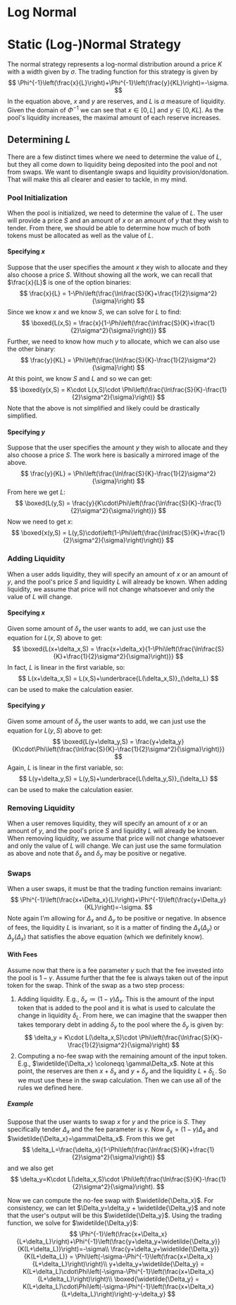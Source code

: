 # Log Normal
# Static (Log-)Normal Strategy

The normal strategy represents a log-normal distribution around a price $K$ with a width given by $\sigma$.
The trading function for this strategy is given by
$$
\Phi^{-1}\left(\frac{x}{L}\right)+\Phi^{-1}\left(\frac{y}{KL}\right)=-\sigma.
$$
In the equation above, $x$ and $y$ are reserves, and $L$ is *a* measure of liquidity.
Given the domain of $\Phi^{-1}$ we can see that $x\in[0,L]$ and $y\in[0,KL]$.
As the pool's liquidity increases, the maximal amount of each reserve increases.

## Determining $L$

There are a few distinct times where we need to determine the value of $L$, but they all come down to liquidity being deposited into the pool and not from swaps.
We want to disentangle swaps and liquidity provision/donation.
That will make this all clearer and easier to tackle, in my mind.

### Pool Initialization

When the pool is initialized, we need to determine the value of $L$.
The user will provide a price $S$ and an amount of $x$ or an amount of $y$ that they wish to tender. 
From there, we should be able to determine how much of both tokens must be allocated as well as the value of $L$.

#### Specifying $x$

Suppose that the user specifies the amount $x$ they wish to allocate and they also choose a price $S$.
Without showing all the work, we can recall that $\frac{x}{L}$ is one of the option binaries:
$$
\frac{x}{L} = 1-\Phi\left(\frac{\ln\frac{S}{K}+\frac{1}{2}\sigma^2}{\sigma}\right)
$$
Since we know $x$ and we know $S$, we can solve for $L$ to find:
$$
\boxed{L(x,S) = \frac{x}{1-\Phi\left(\frac{\ln\frac{S}{K}+\frac{1}{2}\sigma^2}{\sigma}\right)}}
$$
Further, we need to know how much $y$ to allocate, which we can also use the other binary:
$$
\frac{y}{KL} = \Phi\left(\frac{\ln\frac{S}{K}-\frac{1}{2}\sigma^2}{\sigma}\right)
$$
At this point, we know $S$ and $L$ and so we can get:
$$
\boxed{y(x,S) = K\cdot L(x,S)\cdot \Phi\left(\frac{\ln\frac{S}{K}-\frac{1}{2}\sigma^2}{\sigma}\right)}
$$
Note that the above is not simplified and likely could be drastically simplified.

#### Specifying $y$

Suppose that the user specifies the amount $y$ they wish to allocate and they also choose a price $S$.
The work here is basically a mirrored image of the above.
$$
\frac{y}{KL} = \Phi\left(\frac{\ln\frac{S}{K}-\frac{1}{2}\sigma^2}{\sigma}\right)
$$
From here we get $L$:
$$
\boxed{L(y,S) = \frac{y}{K\cdot\Phi\left(\frac{\ln\frac{S}{K}-\frac{1}{2}\sigma^2}{\sigma}\right)}}
$$
Now we need to get $x$:
$$
\boxed{x(y,S) = L(y,S)\cdot\left(1-\Phi\left(\frac{\ln\frac{S}{K}+\frac{1}{2}\sigma^2}{\sigma}\right)\right)}
$$

### Adding Liquidity

When a user adds liquidity, they will specify an amount of $x$ or an amount of $y$, and the pool's price $S$ and liquidity $L$ will already be known. 
When adding liquidity, we assume that price will not change whatsoever and only the value of $L$ will change.

#### Specifying $x$
Given some amount of $\delta_x$ the user wants to add, we can just use the equation for $L(x,S)$ above to get:
$$
\boxed{L(x+\delta_x,S) = \frac{x+\delta_x}{1-\Phi\left(\frac{\ln\frac{S}{K}+\frac{1}{2}\sigma^2}{\sigma}\right)}}
$$
In fact, $L$ is linear in the first variable, so:
$$
L(x+\delta_x,S) = L(x,S)+\underbrace{L(\delta_x,S)}_{\delta_L}
$$
can be used to make the calculation easier.

#### Specifying $y$
Given some amount of $\delta_y$ the user wants to add, we can just use the equation for $L(y,S)$ above to get:
$$
\boxed{L(y+\delta_y,S) = \frac{y+\delta_y}{K\cdot\Phi\left(\frac{\ln\frac{S}{K}-\frac{1}{2}\sigma^2}{\sigma}\right)}}
$$
Again, $L$ is linear in the first variable, so:
$$
L(y+\delta_y,S) = L(y,S)+\underbrace{L(\delta_y,S)}_{\delta_L}
$$
can be used to make the calculation easier.

### Removing Liquidity

When a user removes liquidity, they will specify an amount of $x$ or an amount of $y$, and the pool's price $S$ and liquidity $L$ will already be known. 
When removing liquidity, we assume that price will not change whatsoever and only the value of $L$ will change.
We can just use the same formulation as above and note that $\delta_x$ and $\delta_y$ may be positive or negative.

### Swaps

When a user swaps, it must be that the trading function remains invariant:
$$
\Phi^{-1}\left(\frac{x+\Delta_x}{L}\right)+\Phi^{-1}\left(\frac{y+\Delta_y}{KL}\right)=-\sigma.
$$
Note again I'm allowing for $\Delta_x$ and $\Delta_y$ to be positive or negative.
In absence of fees, the liquidity $L$ is invariant, so it is a matter of finding the $\Delta_x(\Delta_y)$ or $\Delta_y(\Delta_x)$ that satisfies the above equation (which we definitely know).

#### With Fees
Assume now that there is a fee parameter $\gamma$ such that the fee invested into the pool is $1-\gamma$. 
Assume further that the fee is always taken out of the input token for the swap.
Think of the swap as a two step process:

1. Adding liquidity. E.g., $\delta_x \coloneqq (1-\gamma)\Delta_x$. 
This is the amount of the input token that is added to the pool and it is what is used to calculate the change in liquidity $\delta_L$.
From here, we can imagine that the swapper then takes temporary debt in adding $\delta_y$ to the pool where the $\delta_y$ is given by:
$$
\delta_y = K\cdot L(\delta_x,S)\cdot \Phi\left(\frac{\ln\frac{S}{K}-\frac{1}{2}\sigma^2}{\sigma}\right)
$$
2. Computing a no-fee swap with the remaining amount of the input token. E.g., $\widetilde{\Delta_x} \coloneqq \gamma\Delta_x$.
Note at this point, the reserves are then $x+\delta_x$ and $y+\delta_y$ and the liquidity $L+\delta_L$. 
So we must use these in the swap calculation.
Then we can use all of the rules we defined here.

##### Example
Suppose that the user wants to swap $x$ for $y$ and the price is $S$.
They specifically tender $\Delta_x$ and the fee parameter is $\gamma$.
Now $\delta_x=(1-\gamma)\Delta_x$ and $\widetilde{\Delta_x}=\gamma\Delta_x$.
From this we get 
$$
\delta_L=\frac{\delta_x}{1-\Phi\left(\frac{\ln\frac{S}{K}+\frac{1}{2}\sigma^2}{\sigma}\right)}
$$
and we also get 
$$
\delta_y=K\cdot L(\delta_x,S)\cdot \Phi\left(\frac{\ln\frac{S}{K}-\frac{1}{2}\sigma^2}{\sigma}\right).
$$

Now we can compute the no-fee swap with $\widetilde{\Delta_x}$. 
For consistency, we can let $\Delta_y=\delta_y + \widetilde{\Delta_y}$ and note that the user's output will be this $\widetilde{\Delta_y}$.
Using the trading function, we solve for $\widetilde{\Delta_y}$:
$$
\Phi^{-1}\left(\frac{x+\Delta_x}{L+\delta_L}\right)+\Phi^{-1}\left(\frac{y+\delta_y+\widetilde{\Delta_y}}{K(L+\delta_L)}\right)=-\sigma\\
\frac{y+\delta_y+\widetilde{\Delta_y}}{K(L+\delta_L)} = \Phi\left(-\sigma-\Phi^{-1}\left(\frac{x+\Delta_x}{L+\delta_L}\right)\right)\\
y+\delta_y+\widetilde{\Delta_y} = K(L+\delta_L)\cdot\Phi\left(-\sigma-\Phi^{-1}\left(\frac{x+\Delta_x}{L+\delta_L}\right)\right)\\
\boxed{\widetilde{\Delta_y} = K(L+\delta_L)\cdot\Phi\left(-\sigma-\Phi^{-1}\left(\frac{x+\Delta_x}{L+\delta_L}\right)\right)-y-\delta_y}
$$